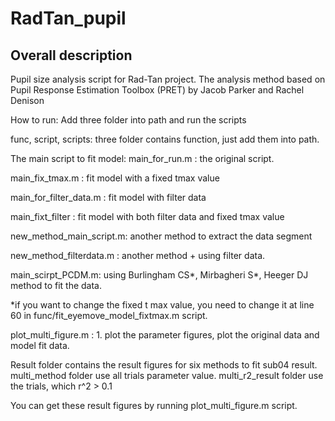 # RadTan_pupil

## Overall description
Pupil size analysis script for Rad-Tan project. 
The analysis method based on Pupil Response Estimation Toolbox (PRET) by Jacob Parker and Rachel Denison

How to run: Add three folder into path and run the scripts

func, script, scripts: three folder contains function, just add them into path. 

The main script to fit model:
main_for_run.m  : the original script.  

main_fix_tmax.m : fit model with a fixed tmax value  

main_for_filter_data.m : fit model with filter data  

main_fixt_filter : fit model with both filter data and fixed tmax value  

new_method_main_script.m: another method to extract the data segment  

new_method_filterdata.m : another method + using filter data.   

main_scirpt_PCDM.m: using Burlingham CS*, Mirbagheri S*, Heeger DJ method to fit the data.   



*if you want to change the fixed t max value, you need to change it at line 60 in func/fit_eyemove_model_fixtmax.m script. 

plot_multi_figure.m : 1. plot the parameter figures, plot the original data and model fit data. 


Result folder contains the result figures for six methods to fit sub04 result. 
multi_method folder use all trials parameter value. 
multi_r2_result folder use the trials, which r^2 > 0.1

You can get these result figures by running plot_multi_figure.m script. 
